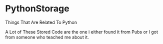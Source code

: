 # PythonStorage
Things That Are Related To Python

A Lot of These Stored Code are the one i either found it from Pubs or I got from someone who teached me about it.
